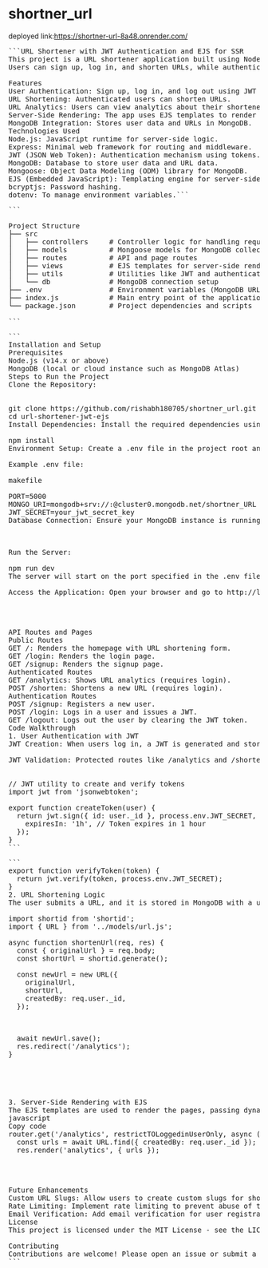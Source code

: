 # shortner_url

deployed link:https://shortner-url-8a48.onrender.com/

<pre>```URL Shortener with JWT Authentication and EJS for SSR
This project is a URL shortener application built using Node.js and Express, with JWT (JSON Web Tokens) for authentication and EJS (Embedded JavaScript) for server-side rendering (SSR). 
Users can sign up, log in, and shorten URLs, while authenticated users can access analytics about their shortened URLs.

Features
User Authentication: Sign up, log in, and log out using JWT tokens stored in cookies.
URL Shortening: Authenticated users can shorten URLs.
URL Analytics: Users can view analytics about their shortened URLs, such as click counts.
Server-Side Rendering: The app uses EJS templates to render views dynamically on the server.
MongoDB Integration: Stores user data and URLs in MongoDB.
Technologies Used
Node.js: JavaScript runtime for server-side logic.
Express: Minimal web framework for routing and middleware.
JWT (JSON Web Token): Authentication mechanism using tokens.
MongoDB: Database to store user data and URL data.
Mongoose: Object Data Modeling (ODM) library for MongoDB.
EJS (Embedded JavaScript): Templating engine for server-side rendering.
bcryptjs: Password hashing.
dotenv: To manage environment variables.```</pre>

<pre>```

Project Structure
├── src
│   ├── controllers     # Controller logic for handling requests
│   ├── models          # Mongoose models for MongoDB collections
│   ├── routes          # API and page routes
│   ├── views           # EJS templates for server-side rendering
│   ├── utils           # Utilities like JWT and authentication functions
│   └── db              # MongoDB connection setup
├── .env                # Environment variables (MongoDB URL, JWT secrets, etc.)
├── index.js            # Main entry point of the application
└── package.json        # Project dependencies and scripts

```</pre>
<pre>
```
Installation and Setup
Prerequisites
Node.js (v14.x or above)
MongoDB (local or cloud instance such as MongoDB Atlas)
Steps to Run the Project
Clone the Repository:


git clone https://github.com/rishabh180705/shortner_url.git
cd url-shortener-jwt-ejs
Install Dependencies: Install the required dependencies using npm:

npm install
Environment Setup: Create a .env file in the project root and add your environment variables like MongoDB connection string, JWT secret, and server port.

Example .env file:

makefile

PORT=5000
MONGO_URI=mongodb+srv://<username>:<password>@cluster0.mongodb.net/shortner_URL
JWT_SECRET=your_jwt_secret_key
Database Connection: Ensure your MongoDB instance is running, and the connection URL is provided in .env (MONGO_URI).



Run the Server:

npm run dev
The server will start on the port specified in the .env file (default: 5000).

Access the Application: Open your browser and go to http://localhost:5000/ to view the homepage.




API Routes and Pages
Public Routes
GET /: Renders the homepage with URL shortening form.
GET /login: Renders the login page.
GET /signup: Renders the signup page.
Authenticated Routes
GET /analytics: Shows URL analytics (requires login).
POST /shorten: Shortens a new URL (requires login).
Authentication Routes
POST /signup: Registers a new user.
POST /login: Logs in a user and issues a JWT.
GET /logout: Logs out the user by clearing the JWT token.
Code Walkthrough
1. User Authentication with JWT
JWT Creation: When users log in, a JWT is generated and stored in the user's browser via cookies.

JWT Validation: Protected routes like /analytics and /shorten validate the JWT token from the user's cookies to ensure they are authenticated.


// JWT utility to create and verify tokens
import jwt from 'jsonwebtoken';

export function createToken(user) {
  return jwt.sign({ id: user._id }, process.env.JWT_SECRET, {
    expiresIn: '1h', // Token expires in 1 hour
  });
}
```</pre>

<pre>```
export function verifyToken(token) {
  return jwt.verify(token, process.env.JWT_SECRET);
}
2. URL Shortening Logic
The user submits a URL, and it is stored in MongoDB with a unique short URL generated.

import shortid from 'shortid';
import { URL } from '../models/url.js';

async function shortenUrl(req, res) {
  const { originalUrl } = req.body;
  const shortUrl = shortid.generate();
  
  const newUrl = new URL({
    originalUrl,
    shortUrl,
    createdBy: req.user._id,
  });



  await newUrl.save();
  res.redirect('/analytics');
}





3. Server-Side Rendering with EJS
The EJS templates are used to render the pages, passing dynamic data (like URL analytics) from the server to the frontend.
javascript
Copy code
router.get('/analytics', restrictTOLoggedinUserOnly, async (req, res) => {
  const urls = await URL.find({ createdBy: req.user._id });
  res.render('analytics', { urls });




Future Enhancements
Custom URL Slugs: Allow users to create custom slugs for shortened URLs.
Rate Limiting: Implement rate limiting to prevent abuse of the URL shortening service.
Email Verification: Add email verification for user registration.
License
This project is licensed under the MIT License - see the LICENSE file for details.

Contributing
Contributions are welcome! Please open an issue or submit a pull request for any feature requests or bugs.
```</pre>
